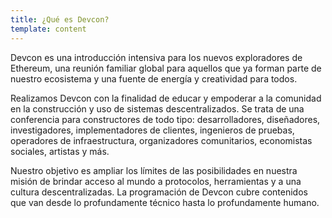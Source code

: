 ```yaml
---
title: ¿Qué es Devcon?
template: content
---
```


Devcon es una introducción intensiva para los nuevos exploradores de Ethereum, una reunión familiar global para aquellos que ya forman parte de nuestro ecosistema y una fuente de energía y creatividad para todos.

Realizamos Devcon con la finalidad de educar y empoderar a la comunidad en la construcción y uso de sistemas descentralizados. Se trata de una conferencia para constructores de todo tipo: desarrolladores, diseñadores, investigadores, implementadores de clientes, ingenieros de pruebas, operadores de infraestructura, organizadores comunitarios, economistas sociales, artistas y más.

Nuestro objetivo es ampliar los límites de las posibilidades en nuestra misión de brindar acceso al mundo a protocolos, herramientas y a una cultura descentralizadas. La programación de Devcon cubre contenidos que van desde lo profundamente técnico hasta lo profundamente humano.